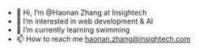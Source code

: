- 👋 Hi, I’m @Haonan Zhang at Insightech
- 👀 I’m interested in web development & AI
- 🌱 I’m currently learning swimming
- 📫 How to reach me haonan.zhang@insightech.com

<!---
Haonan-Insightech/Haonan-Insightech is a ✨ special ✨ repository because its `README.md` (this file) appears on your GitHub profile.
You can click the Preview link to take a look at your changes.
--->
